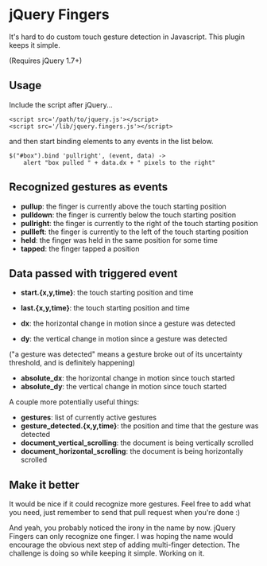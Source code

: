 # jQuery Fingers

It's hard to do custom touch gesture detection in Javascript. This plugin keeps it simple.

(Requires jQuery 1.7+)

## Usage

Include the script after jQuery...

    <script src='/path/to/jquery.js'></script>
    <script src='/lib/jquery.fingers.js'></script>

and then start binding elements to any events in the list below. 

    $("#box").bind 'pullright', (event, data) ->
        alert "box pulled " + data.dx + " pixels to the right"

## Recognized gestures as events

  * **pullup**: the finger is currently above the touch starting position
  * **pulldown**: the finger is currently below the touch starting position
  * **pullright**: the finger is currently to the right of the touch starting position
  * **pullleft**: the finger is currently to the left of the touch starting position
  * **held**: the finger was held in the same position for some time
  * **tapped**: the finger tapped a position

## Data passed with triggered event

  * **start.{x,y,time}**: the touch starting position and time
  * **last.{x,y,time}**: the touch starting position and time
  
  * **dx**: the horizontal change in motion since a gesture was detected
  * **dy**: the vertical change in motion since a gesture was detected
  
  ("a gesture was detected" means a gesture broke out of its uncertainty threshold, and is definitely happening)
  
  * **absolute_dx**: the horizontal change in motion since touch started
  * **absolute_dy**: the vertical change in motion since touch started
  
  A couple more potentially useful things:
  
  * **gestures**: list of currently active gestures
  * **gesture_detected.{x,y,time}**: the position and time that the gesture was detected
  * **document_vertical_scrolling**: the document is being vertically scrolled
  * **document_horizontal_scrolling**: the document is being horizontally scrolled
 
## Make it better

It would be nice if it could recognize more gestures. Feel free to add what you need, just remember to send that pull request when you're done :)

And yeah, you probably noticed the irony in the name by now. jQuery Fingers can only recognize one finger. I was hoping the name would encourage the obvious next step of adding multi-finger detection. The challenge is doing so while keeping it simple. Working on it.
